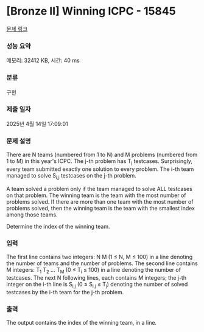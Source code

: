 # [Bronze II] Winning ICPC - 15845 

[문제 링크](https://www.acmicpc.net/problem/15845) 

### 성능 요약

메모리: 32412 KB, 시간: 40 ms

### 분류

구현

### 제출 일자

2025년 4월 14일 17:09:01

### 문제 설명

<p>There are N teams (numbered from 1 to N) and M problems (numbered from 1 to M) in this year's ICPC. The j-th problem has T<sub>j</sub> testcases. Surprisingly, every team submitted exactly one solution to every problem. The i-th team managed to solve S<sub>i,j</sub> testcases on the j-th problem.</p>

<p>A team solved a problem only if the team managed to solve ALL testcases on that problem. The winning team is the team with the most number of problems solved. If there are more than one team with the most number of problems solved, then the winning team is the team with the smallest index among those teams.</p>

<p>Determine the index of the winning team.</p>

### 입력 

 <p>The first line contains two integers: N M (1 ≤ N, M ≤ 100) in a line denoting the number of teams and the number of problems. The second line contains M integers: T<sub>1</sub> T<sub>2</sub> ... T<sub>M</sub> (0 ≤ T<sub>i</sub> ≤ 100) in a line denoting the number of testcases. The next N following lines, each contains M integers; the j-th integer on the i-th line is S<sub>i,j</sub> (0 ≤ S<sub>i,j</sub> ≤ T<sub>j</sub>) denoting the number of solved testcases by the i-th team for the j-th problem.</p>

### 출력 

 <p>The output contains the index of the winning team, in a line.</p>

